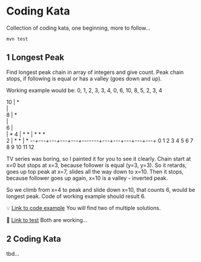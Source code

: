 # Coding Kata
Collection of coding kata, one beginning, more to follow...

`mvn test`

## 1 Longest Peak

Find longest peak chain in array of integers and give count. 
Peak chain stops, if following is equal or has a valley (goes down and up).

Working example would be: 0, 1, 2, 3, 3, 4, 0, 6, 10, 8, 5, 2, 3, 4

 10  |                          *                                    
     |                                        
  8  |                              *        
     |                                        
  6  |                                         
     |                                  *
  4  |                  *                           *
     |          *   *                           *          
  2  |      *                               *
     |  *
     *--+---+---+---+---+----*---+---+---+---+---+---+
     0   1   2   3   4   5   6   7   8   9  10  11  12

TV series was boring, so I painted it for you to see it clearly. 
Chain start at x=0 but stops at x=3, because follower is equal (y=3, y=3). 
So it retards, goes up top peak at x=7, slides all the way down to x=10. 
Then it stops, because follower goes up again, x=10 is a valley - inverted peak. 

So we climb from x=4 to peak and slide down x=10, that counts 6, would be longest peak. 
Code of working example should result 6. 

:bulb: [Link to code example](src/main/java/com/abach42/etude/number_chain/LongestPeakFinder.java)
You will find two of multiple solutions.

:pill: [Link to test](src/test/java/com/abach42/etude/number_chain/LongestChainFinderTest.java)
Both are working... 

## 2 Coding Kata

tbd...
